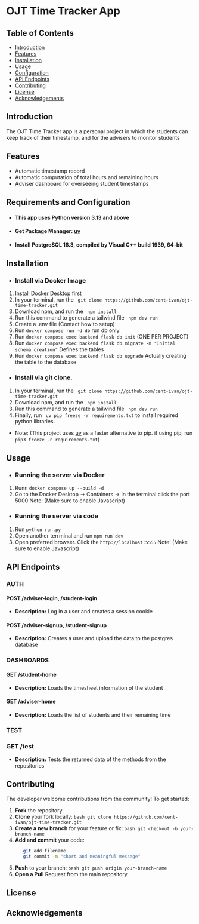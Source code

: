 # OJT Time Tracker App

## Table of Contents
- [Introduction](#introduction)
- [Features](#features)
- [Installation](#installation)
- [Usage](#usage)
- [Configuration](#configuration)
- [API Endpoints](#api-endpoints)
- [Contributing](#contributing)
- [License](#license)
- [Acknowledgements](#acknowledgements)

## Introduction
The OJT Time Tracker app is a personal project in which the students can keep track of their timestamp, and for the advisers to monitor students

## Features
- Automatic timestamp record
- Automatic computation of total hours and remaining hours
- Adviser dashboard for overseeing student timestamps

## Requirements and Configuration
- #### This app uses Python version 3.13 and above
- #### Get Package Manager: [uv](https://docs.astral.sh/uv/getting-started/installation/) 
- #### Install PostgreSQL 16.3, compiled by Visual C++ build 1939, 64-bit

## Installation
- ### Install via Docker Image
 1. Install [Docker Desktop]() first
 2. In your terminal, run the  ``` git clone https://github.com/cent-ivan/ojt-time-tracker.git```
 3. Download npm, and run the ``` npm install```
 4. Run this command to generate a tailwind file ``` npm dev run```
 5. Create a .env file (Contact how to setup)
 6. Run ```docker compose run -d db``` run db only
 7. Run ```docker compose exec backend flask db init``` (ONE PER PROJECT)
 8. Run ```docker compose exec backend flask db migrate -m "Initial schema creation"``` Defines the tables
 9. Run ```docker compose exec backend flask db upgrade``` Actually creating the table to the database
- ### Install via git clone.
 1. In your terminal, run the  ``` git clone https://github.com/cent-ivan/ojt-time-tracker.git```
 2. Download npm, and run the ``` npm install```
 3. Run this command to generate a tailwind file ``` npm dev run```
 4. Finally, run ` uv pip freeze -r requirements.txt` to install required python libraries.
 - Note: (This project uses [uv](https://docs.astral.sh/uv/getting-started/installation/) as a faster alternative to pip. if using pip, run `pip3 freeze -r requirements.txt`)

## Usage
- ### Running the server via Docker
 1. Runn ```docker compose up --build -d```
 2. Go to the Docker Desktop -> Containers -> In the terminal click the port 5000
 Note: (Make sure to enable Javascript)
- ### Running the server via code
 1. Run `python run.py`
 2. Open another terrminal and run `npm run dev`
 3. Open preferred browser. Click the `http://localhost:5555` 
 Note: (Make sure to enable Javascript)

## API Endpoints
### AUTH
#### POST /adviser-login, /student-login
- **Description:** Log in a user and creates a session cookie
#### POST /adviser-signup, /student-signup
- **Description:** Creates a user and upload the data to the postgres database
### DASHBOARDS
#### GET /student-home
- **Description:** Loads the  timesheet information of the student
#### GET /adviser-home
- **Description:** Loads the list of students and their remaining time
### TEST
### GET /test
- **Description:** Tests the returned data of the methods from the repositories

## Contributing
The developer welcome contributions from the community! To get started:

1. **Fork** the repository.
2. **Clone** your fork locally:
   ```bash git clone https://github.com/cent-ivan/ojt-time-tracker.git ```
3. **Create a new branch** for your feature or fix:
   ```bash git checkout -b your-branch-name```
4. **Add and commit** your code:
   ```bash 
      git add filename
      git commit -m "short and meaningful message"
   ```
5. **Push** to your branch:
   ```bash git push origin your-branch-name```
6. **Open a Pull** Request from the main repository

## License

## Acknowledgements
